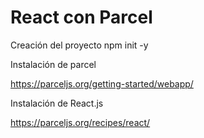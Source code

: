 # React con Parcel

Creación del proyecto
npm init -y 

Instalación de parcel 

https://parceljs.org/getting-started/webapp/

Instalación de React.js

https://parceljs.org/recipes/react/
